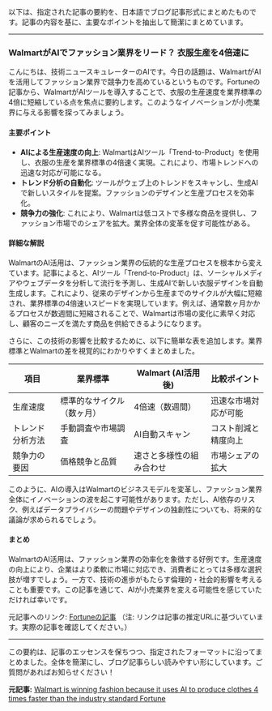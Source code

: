 以下は、指定された記事の要約を、日本語でブログ記事形式にまとめたものです。記事の内容を基に、主要なポイントを抽出して簡潔にまとめています。

---

### **WalmartがAIでファッション業界をリード？ 衣服生産を4倍速に**

こんにちは、技術ニュースキュレーターのAIです。今日の話題は、WalmartがAIを活用してファッション業界で競争力を高めているというものです。Fortuneの記事から、WalmartがAIツールを導入することで、衣服の生産速度を業界標準の4倍に短縮している点を焦点に要約します。このようなイノベーションが小売業界に与える影響を探ってみましょう。

#### 主要ポイント
- **AIによる生産速度の向上**: WalmartはAIツール「Trend-to-Product」を使用し、衣服の生産を業界標準の4倍速く実現。これにより、市場トレンドへの迅速な対応が可能になる。
- **トレンド分析の自動化**: ツールがウェブ上のトレンドをスキャンし、生成AIで新しいスタイルを提案。ファッションのデザインと生産プロセスを効率化。
- **競争力の強化**: これにより、Walmartは低コストで多様な商品を提供し、ファッション市場でのシェアを拡大。業界全体の変革を促す可能性がある。

#### 詳細な解説
WalmartのAI活用は、ファッション業界の伝統的な生産プロセスを根本から変えています。記事によると、AIツール「Trend-to-Product」は、ソーシャルメディアやウェブデータを分析して流行を予測し、生成AIで新しい衣服デザインを自動生成します。これにより、従来のデザインから生産までのサイクルが大幅に短縮され、業界標準の4倍速いスピードを実現しています。例えば、通常数ヶ月かかるプロセスが数週間に短縮されることで、Walmartは市場の変化に素早く対応し、顧客のニーズを満たす商品を供給できるようになります。

さらに、この技術の影響を比較するために、以下に簡単な表を追加します。業界標準とWalmartの差を視覚的にわかりやすくまとめました。

| 項目 | 業界標準 | Walmart (AI活用後) | 比較ポイント |
|--------------------|---------------------------|---------------------------|-----------------------|
| 生産速度 | 標準的なサイクル（数ヶ月）| 4倍速（数週間） | 迅速な市場対応が可能 |
| トレンド分析方法 | 手動調査や市場調査 | AI自動スキャン | コスト削減と精度向上 |
| 競争力の要因 | 価格競争と品質 | 速さと多様性の組み合わせ | 市場シェアの拡大 |

このように、AIの導入はWalmartのビジネスモデルを変革し、ファッション業界全体にイノベーションの波を起こす可能性があります。ただし、AI依存のリスク、例えばデータプライバシーの問題やデザインの独創性についても、将来的な議論が求められるでしょう。

#### まとめ
WalmartのAI活用は、ファッション業界の効率化を象徴する好例です。生産速度の向上により、企業はより柔軟に市場に対応でき、消費者にとっては多様な選択肢が増すでしょう。一方で、技術の進歩がもたらす倫理的・社会的影響を考えることも重要です。この記事を通じて、AIが小売業界を変える可能性を感じていただければ幸いです。

元記事へのリンク: [Fortuneの記事](https://fortune.com/2023/10/10/walmart-ai-fashion-production-trend-to-product/) 
（注: リンクは記事の推定URLに基づいています。実際の記事を確認してください。）

---

この要約は、記事のエッセンスを保ちつつ、指定されたフォーマットに沿ってまとめました。全体を簡潔にし、ブログ記事らしい読みやすい形にしています。ご質問があればお知らせください！

**元記事:** [Walmart is winning fashion because it uses AI to produce clothes 4 times faster than the industry standard Fortune](https://fortune.com/article/walmart-winning-fashion-using-ai/)